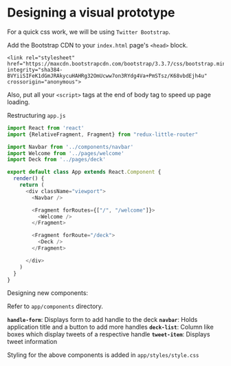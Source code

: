 # Designing a visual prototype


For a quick css work, we will be using `Twitter Bootstrap`. 

Add the Bootstrap CDN to your `index.html` page's `<head>` block.

```
<link rel="stylesheet" href="https://maxcdn.bootstrapcdn.com/bootstrap/3.3.7/css/bootstrap.min.css" integrity="sha384-BVYiiSIFeK1dGmJRAkycuHAHRg32OmUcww7on3RYdg4Va+PmSTsz/K68vbdEjh4u" crossorigin="anonymous">
```

Also, put all your `<script>` tags at the end of body tag to speed up page loading.


Restructuring `app.js`

```js
import React from 'react'
import {RelativeFragment, Fragment} from "redux-little-router"

import Navbar from '../components/navbar'
import Welcome from '../pages/welcome'
import Deck from '../pages/deck'

export default class App extends React.Component {
  render() {
    return (
      <div className="viewport">
        <Navbar />

        <Fragment forRoutes={["/", "/welcome"]}>
          <Welcome />
        </Fragment>

        <Fragment forRoute="/deck">
          <Deck />
        </Fragment>

      </div>
    )
  }
}
```



Designing new components:

Refer to `app/components` directory.

**`handle-form`**: Displays form to add handle to the deck
**`navbar`**: Holds application title and a button to add more handles
**`deck-list`**: Column like boxes which display tweets of a respective handle
**`tweet-item`**: Displays tweet information


Styling for the above components is added in `app/styles/style.css`

